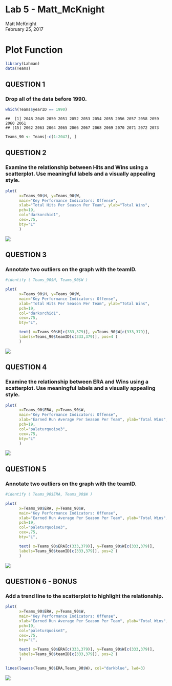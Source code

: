 # Lab 5 - Matt_McKnight
Matt McKnight  
February 25, 2017  

# Plot Function

```r
library(Lahman)
data(Teams)
```

## QUESTION 1
###	Drop all of the data before 1990.

```r
which(Teams$yearID == 1990)
```

```
##  [1] 2048 2049 2050 2051 2052 2053 2054 2055 2056 2057 2058 2059 2060 2061
## [15] 2062 2063 2064 2065 2066 2067 2068 2069 2070 2071 2072 2073
```

```r
Teams_90 <- Teams[-c(1:2047), ]
```


## QUESTION 2
### Examine the relationship between Hits and Wins using a scatterplot. Use meaningful labels and a visually appealing style.

```r
plot(
      x=Teams_90$H, y=Teams_90$W, 
      main="Key Performance Indicators: Offense",
      xlab="Total Hits Per Season Per Team", ylab="Total Wins",
      pch=19,
      col="darkorchid1",
      cex=.75,
      bty="L"
      )
```

![](Lab_5_-_Matt_McKnight_files/figure-html/unnamed-chunk-3-1.png)<!-- -->



## QUESTION 3
### Annotate two outliers on the graph with the teamID. 

```r
#identify ( Teams_90$H, Teams_90$W )

plot(
      x=Teams_90$H, y=Teams_90$W, 
      main="Key Performance Indicators: Offense",
      xlab="Total Hits Per Season Per Team", ylab="Total Wins",
      pch=19,
      col="darkorchid1",
      cex=.75,
      bty="L",

      text( x=Teams_90$H[c(333,379)], y=Teams_90$W[c(333,379)],
      labels=Teams_90$teamID[c(333,379)], pos=4 )
      )
```

![](Lab_5_-_Matt_McKnight_files/figure-html/unnamed-chunk-4-1.png)<!-- -->



## QUESTION 4
### Examine the relationship between ERA and Wins using a scatterplot. Use meaningful labels and a visually appealing style.

```r
plot(
      x=Teams_90$ERA, y=Teams_90$W, 
      main="Key Performance Indicators: Offense",
      xlab="Earned Run Average Per Season Per Team", ylab="Total Wins",
      pch=19,
      col="paleturquoise3",
      cex=.75,
      bty="L"
      )
```

![](Lab_5_-_Matt_McKnight_files/figure-html/unnamed-chunk-5-1.png)<!-- -->



## QUESTION 5
### Annotate two outliers on the graph with the teamID.

```r
#identify ( Teams_90$ERA, Teams_90$W )

plot(
      x=Teams_90$ERA, y=Teams_90$W, 
      main="Key Performance Indicators: Offense",
      xlab="Earned Run Average Per Season Per Team", ylab="Total Wins",
      pch=19,
      col="paleturquoise3",
      cex=.75,
      bty="L",

      text( x=Teams_90$ERA[c(333,379)], y=Teams_90$W[c(333,379)],
      labels=Teams_90$teamID[c(333,379)], pos=2 )
      )
```

![](Lab_5_-_Matt_McKnight_files/figure-html/unnamed-chunk-6-1.png)<!-- -->


## QUESTION 6 - BONUS
### Add a trend line to the scatterplot to highlight the relationship.

```r
plot(
      x=Teams_90$ERA, y=Teams_90$W, 
      main="Key Performance Indicators: Offense",
      xlab="Earned Run Average Per Season Per Team", ylab="Total Wins",
      pch=19,
      col="paleturquoise3",
      cex=.75,
      bty="L",

      text( x=Teams_90$ERA[c(333,379)], y=Teams_90$W[c(333,379)],
      labels=Teams_90$teamID[c(333,379)], pos=2 )
      )

lines(lowess(Teams_90$ERA,Teams_90$W), col="darkblue", lwd=3)
```

![](Lab_5_-_Matt_McKnight_files/figure-html/unnamed-chunk-7-1.png)<!-- -->





